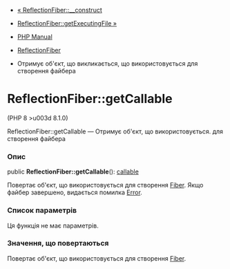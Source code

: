 - [« ReflectionFiber::\_\_construct](reflectionfiber.construct.md)
- [ReflectionFiber::getExecutingFile
»](reflectionfiber.getexecutingfile.md)

- [PHP Manual](index.md)
- [ReflectionFiber](class.reflectionfiber.md)
- Отримує об'єкт, що викликається, що використовується для створення файбера

# ReflectionFiber::getCallable

(PHP 8 \>u003d 8.1.0)

ReflectionFiber::getCallable — Отримує об'єкт, що використовується.
для створення файбера

### Опис

public **ReflectionFiber::getCallable**():
[callable](language.types.callable.md)

Повертає об'єкт, що використовується для створення
[Fiber](class.fiber.md). Якщо файбер завершено, видається помилка
[Error](class.error.md).

### Список параметрів

Ця функція не має параметрів.

### Значення, що повертаються

Повертає об'єкт, що використовується для створення
[Fiber](class.fiber.md).
